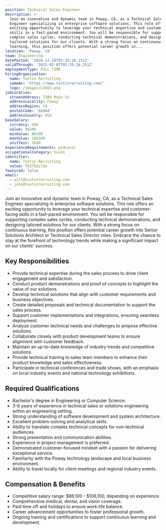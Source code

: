 ```yaml
---
position: Technical Sales Engineer
description: >-
  Join an innovative and dynamic team in Poway, CA, as a Technical Sales
  Engineer specializing in enterprise software solutions. This role offers an
  exciting opportunity to leverage your technical expertise and customer-facing
  skills in a fast-paced environment. You will be responsible for supporting
  complex sales cycles, conducting technical demonstrations, and designing
  tailored solutions for our clients. With a strong focus on continuous
  learning, this position offers potential career growth in...
location: 'Poway, CA'
team: Engineering
datePosted: '2024-12-29T05:35:16.251Z'
validThrough: '2025-02-07T05:35:16.251Z'
employmentType: FULL_TIME
hiringOrganization:
  name: Tustin Recruiting
  sameAs: 'https://www.tustinrecruiting.com/'
  logo: /images/LOGO1.png
jobLocation:
  streetAddress: 7309 Main St.
  addressLocality: Poway
  addressRegion: CA
  postalCode: '92064'
  addressCountry: USA
baseSalary:
  currency: USD
  value: 96100
  minValue: 86100
  maxValue: 106100
  unitText: YEAR
experienceRequirements: midLevel
occupationalCategory: Sales
identifier:
  name: Tustin Recruiting
  value: TUSTkdildo
featured: false
email:
  - will@tustinrecruiting.com
  - john@tustinrecruiting.com
---
```




Join an innovative and dynamic team in Poway, CA, as a Technical Sales Engineer specializing in enterprise software solutions. This role offers an exciting opportunity to leverage your technical expertise and customer-facing skills in a fast-paced environment. You will be responsible for supporting complex sales cycles, conducting technical demonstrations, and designing tailored solutions for our clients. With a strong focus on continuous learning, this position offers potential career growth into Senior Solutions Architect or Technical Sales Director roles. Embrace the chance to stay at the forefront of technology trends while making a significant impact on our clients' success.

## Key Responsibilities

- Provide technical expertise during the sales process to drive client engagement and satisfaction.
- Conduct product demonstrations and proof of concepts to highlight the value of our solutions.
- Develop technical solutions that align with customer requirements and business objectives.
- Create detailed proposals and technical documentation to support the sales process.
- Support customer implementations and integrations, ensuring seamless deployment.
- Analyze customer technical needs and challenges to propose effective solutions.
- Collaborate closely with product development teams to ensure alignment with customer feedback.
- Maintain an up-to-date knowledge of industry trends and competitive solutions.
- Provide technical training to sales team members to enhance their product knowledge and sales effectiveness.
- Participate in technical conferences and trade shows, with an emphasis on local industry events and national technology exhibitions.

## Required Qualifications

- Bachelor's degree in Engineering or Computer Science.
- 3-6 years of experience in technical sales or solutions engineering within an engineering setting.
- Strong understanding of software development and system architecture.
- Excellent problem-solving and analytical skills.
- Ability to translate complex technical concepts for non-technical audiences.
- Strong presentation and communication abilities.
- Experience in project management is preferred.
- Demonstrated customer-focused mindset with a passion for delivering exceptional service.
- Familiarity with the Poway technology landscape and local business environment.
- Ability to travel locally for client meetings and regional industry events.

## Compensation & Benefits

- Competitive salary range: $86,100 - $106,100, depending on experience.
- Comprehensive medical, dental, and vision coverage.
- Paid time off and holidays to ensure work-life balance.
- Career advancement opportunities to foster professional growth.
- Ongoing training and certifications to support continuous learning and development.